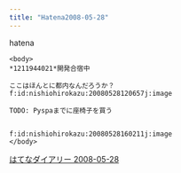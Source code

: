 ```yaml
---
title: "Hatena2008-05-28"
---
```


hatena

```
<body>
*1211944021*開発合宿中

ここはほんとに都内なんだろうか？
f:id:nishiohirokazu:20080528120657j:image

TODO: Pyspaまでに座椅子を買う


f:id:nishiohirokazu:20080528160211j:image
</body>
```


[はてなダイアリー 2008-05-28](https://nishiohirokazu.hatenadiary.org/archive/2008/05/28)